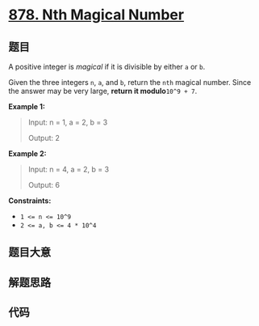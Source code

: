 # [878. Nth Magical Number](https://leetcode.com/problems/nth-magical-number/)

## 题目

A positive integer is _magical_ if it is divisible by either `a` or `b`.

Given the three integers `n`, `a`, and `b`, return the `nth` magical number.
Since the answer may be very large, **return it modulo**`10^9 + 7`.

**Example 1:**

> Input: n = 1, a = 2, b = 3
>
> Output: 2

**Example 2:**

> Input: n = 4, a = 2, b = 3
>
> Output: 6

**Constraints:**

- `1 <= n <= 10^9`
- `2 <= a, b <= 4 * 10^4`

## 题目大意

## 解题思路

## 代码

```javascript

```
